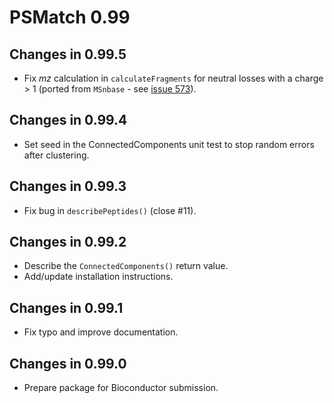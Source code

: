 # PSMatch 0.99

## Changes in 0.99.5

- Fix *mz* calculation in `calculateFragments` for neutral losses with
  a charge > 1 (ported from `MSnbase` - see [issue
  573](https://github.com/lgatto/MSnbase/issues/573)).

## Changes in 0.99.4

- Set seed in the ConnectedComponents unit test to stop random errors
  after clustering.

## Changes in 0.99.3

- Fix bug in `describePeptides()` (close #11).

## Changes in 0.99.2

- Describe the `ConnectedComponents()` return value.
- Add/update installation instructions.

## Changes in 0.99.1

- Fix typo and improve documentation.

## Changes in 0.99.0

- Prepare package for Bioconductor submission.
